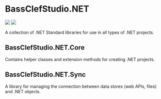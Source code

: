 # BassClefStudio.NET
![](https://github.com/bassclefstudio/.NET/workflows/.NET%20Core%20Build,%20Test,%20and%20Pack/badge.svg)
![](https://github.com/bassclefstudio/.NET/workflows/.NET%20Core%20Build%20and%20Test/badge.svg)

A collection of .NET Standard libraries for use in all types of .NET projects.
## BassClefStudio.NET.Core
Contains helper classes and extension methods for creating .NET projects.
## BassClefStudio.NET.Sync
A library for managing the connection between data stores (web APIs, files) and .NET objects.
